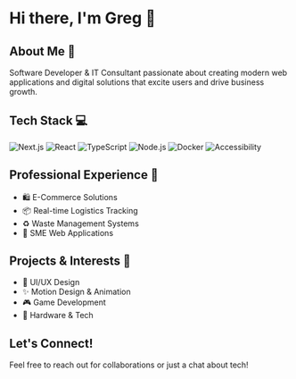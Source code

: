 # Hi there, I'm Greg 👋

## About Me 🚀
Software Developer & IT Consultant passionate about creating modern web applications and digital solutions that excite users and drive business growth.

## Tech Stack 💻
![Next.js](https://img.shields.io/badge/-Next.js-000000?style=flat-square&logo=next.js)
![React](https://img.shields.io/badge/-React-61DAFB?style=flat-square&logo=react&logoColor=black)
![TypeScript](https://img.shields.io/badge/-TypeScript-3178C6?style=flat-square&logo=typescript&logoColor=white)
![Node.js](https://img.shields.io/badge/-Node.js-339933?style=flat-square&logo=node.js&logoColor=white)
![Docker](https://img.shields.io/badge/-Docker-2496ED?style=flat-square&logo=docker&logoColor=white)
![Accessibility](https://img.shields.io/badge/-Accessibility-4A90E2?style=flat-square)

## Professional Experience 🏢
- 🛍️ E-Commerce Solutions
- 📦 Real-time Logistics Tracking
- ♻️ Waste Management Systems
- 💼 SME Web Applications

## Projects & Interests 🎯
- 🎨 UI/UX Design
- ✨ Motion Design & Animation
- 🎮 Game Development
- 🔧 Hardware & Tech

## Let's Connect!
Feel free to reach out for collaborations or just a chat about tech!
